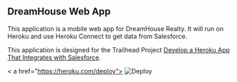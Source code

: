 DreamHouse Web App
------------------

This application is a mobile web app for DreamHouse Realty. It will run on Heroku and use Heroku Connect to get data from Salesforce.

This application is designed for the Trailhead Project [Develop a Heroku App That Integrates with Salesforce](https://trailhead.salesforce.com/content/learn/projects/develop-heroku-applications).

< a href="https://heroku.com/deploy">
  <img src="https://www.herokucdn.com/deploy/button.svg" alt="Deploy">
</a >

